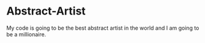 # Abstract-Artist
My code is going to be the best abstract artist in the world and I am going to be a millionaire.
